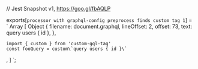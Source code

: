 // Jest Snapshot v1, https://goo.gl/fbAQLP

exports[`processor with graphql-config preprocess finds custom tag 1`] = `
Array [
  Object {
    filename: document.graphql,
    lineOffset: 2,
    offset: 73,
    text: query users { id },
  },
  
    import { custom } from 'custom-gql-tag'
    const fooQuery = custom\`query users { id }\`
  ,
]
`;
